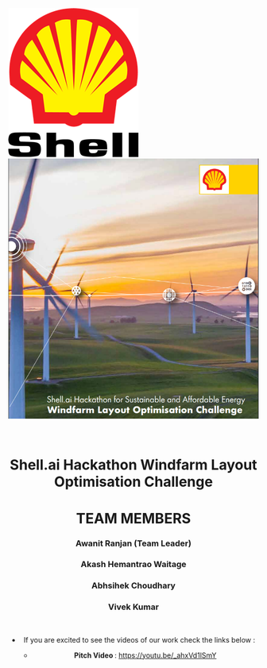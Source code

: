 
<img src="./shell_logo.png">
<br>
<center>
<img src="./shell_ai_Hackthon.png">
<center>
 <br>
 <br>

<H1> Shell.ai Hackathon Windfarm Layout Optimisation Challenge</H1>
  
# TEAM MEMBERS 

### Awanit Ranjan (Team Leader) 
### Akash Hemantrao Waitage 
### Abhsihek Choudhary 
### Vivek Kumar
</center>

<br>
<hl>

<p></p>



+ If you are excited to see the videos of our work check the links below : 

   + <b>Pitch Video </b>: https://youtu.be/_ahxVd1lSmY

  

